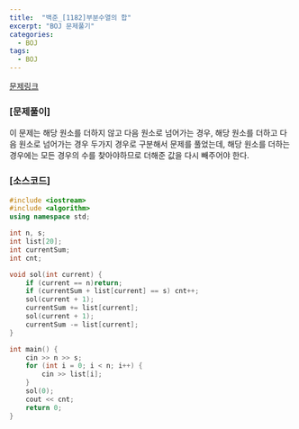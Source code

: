 ```yaml
---
title:  "백준_[1182]부분수열의 합"
excerpt: "BOJ 문제풀기"
categories:
  - BOJ
tags:
  - BOJ
---
```

[문제링크](https://www.acmicpc.net/problem/1182)
### [문제풀이]
이 문제는 해당 원소를 더하지 않고 다음 원소로 넘어가는 경우, 해당 원소를 더하고 다음 원소로 넘어가는 경우 두가지 경우로 구분해서 문제를 풀었는데, 해당 원소를 더하는 경우에는 모든 경우의 수를 찾아야하므로 더해준 값을 다시 빼주어야 한다.  
### [소스코드]
~~~cpp
#include <iostream>
#include <algorithm>
using namespace std;

int n, s;
int list[20];
int currentSum;
int cnt;

void sol(int current) {
	if (current == n)return;
	if (currentSum + list[current] == s) cnt++;
	sol(current + 1);
	currentSum += list[current];
	sol(current + 1);
	currentSum -= list[current];
}

int main() {
	cin >> n >> s;
	for (int i = 0; i < n; i++) {
		cin >> list[i];
	}
	sol(0);
	cout << cnt;
	return 0;
}
~~~
